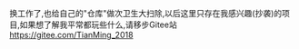 换工作了,也给自己的"仓库"做次卫生大扫除,以后这里只存在我感兴趣(抄袭)的项目,如果想了解我平常都玩些什么,请移步Gitee站<https://gitee.com/TianMing_2018>
<!---
TianMing2018/TianMing2018 is a ✨ special ✨ repository because its `README.md` (this file) appears on your GitHub profile.
You can click the Preview link to take a look at your changes.
--->
